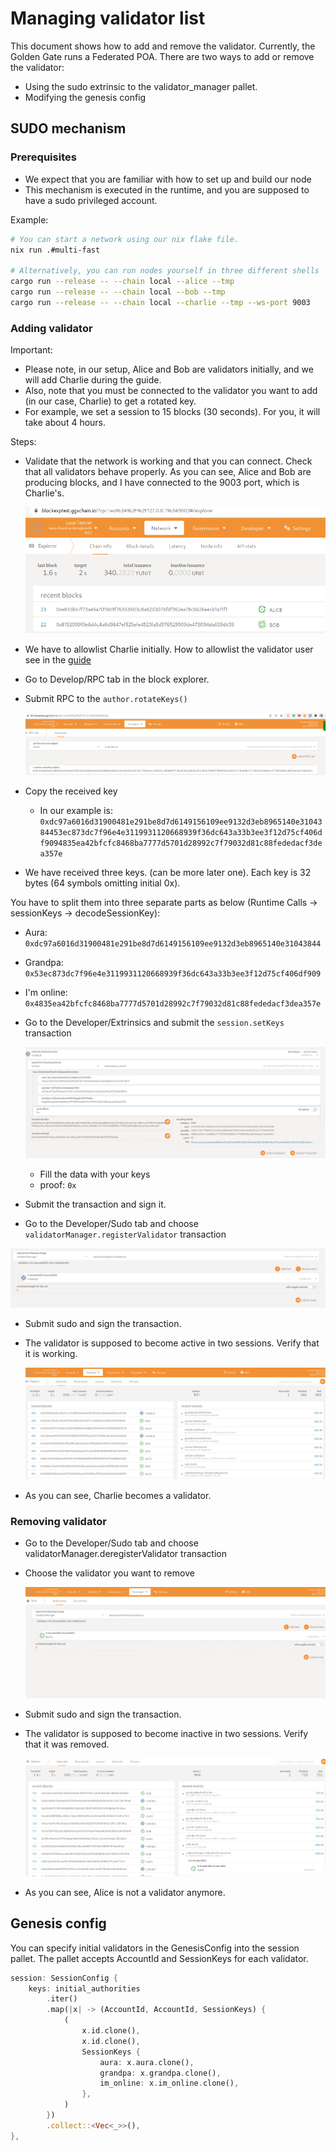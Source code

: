 # Managing validator list

This document shows how to add and remove the validator.
Currently, the Golden Gate runs a Federated POA.
There are two ways to add or remove the validator:

* Using the sudo extrinsic to the validator_manager pallet.
* Modifying the genesis config

## SUDO mechanism

### Prerequisites

* We expect that you are familiar with how to set up and build our node
* This mechanism is executed in the runtime, and you are supposed to have a sudo privileged account.

Example:

```bash
# You can start a network using our nix flake file.
nix run .#multi-fast

# Alternatively, you can run nodes yourself in three different shells
cargo run --release -- --chain local --alice --tmp
cargo run --release -- --chain local --bob --tmp
cargo run --release -- --chain local --charlie --tmp --ws-port 9003
```

### Adding validator

Important:

* Please note, in our setup, Alice and Bob are validators initially, and we will add Charlie during the guide.
* Also, note that you must be connected to the validator you want to add (in our case, Charlie) to get a rotated key.
* For example, we set a session to 15 blocks (30 seconds). For you, it will take about 4 hours.

Steps:

* Validate that the network is working and that you can connect. Check that all validators behave properly.
As you can see, Alice and Bob are producing blocks, and I have connected to the 9003 port, which is Charlie's.

  ![The image shows that validator are running](images/initial.png)
* We have to allowlist Charlie initially. How to allowlist the validator user see in the [guide](../adding-user-to-allowlist/README.md)
* Go to Develop/RPC tab in the block explorer.
* Submit RPC to the `author.rotateKeys()`

  ![The image shows example output of the rotate_keys](images/rotate_keys.png)
* Copy the received key
  * In our example is: `0xdc97a6016d31900481e291be8d7d6149156109ee9132d3eb8965140e3104384453ec873dc7f96e4e3119931120668939f36dc643a33b3ee3f12d75cf406df9094835ea42bfcfc8468ba7777d5701d28992c7f79032d81c88fededacf3dea357e`
* We have received three keys. (can be more later one). Each key is 32 bytes (64 symbols omitting initial 0x).

You have to split them into three separate parts as below (Runtime Calls -> sessionKeys -> decodeSessionKey):

* Aura: `0xdc97a6016d31900481e291be8d7d6149156109ee9132d3eb8965140e31043844`
* Grandpa: `0x53ec873dc7f96e4e3119931120668939f36dc643a33b3ee3f12d75cf406df909`
* I'm online: `0x4835ea42bfcfc8468ba7777d5701d28992c7f79032d81c88fededacf3dea357e`
* Go to the Developer/Extrinsics and submit the `session.setKeys` transaction

  ![The image shows how to set_keys with given data](images/set_keys.png)
  * Fill the data with your keys
  * proof: `0x`

* Submit the transaction and sign it.
* Go to the Developer/Sudo tab and choose `validatorManager.registerValidator` transaction

![The image shows example how to register validator](images/adding_validator.png)

* Submit sudo and sign the transaction.
* The validator is supposed to become active in two sessions. Verify that it is working.

  ![The image shows that validator started producing blocks after two sessions](images/check_validator.png)
* As you can see, Charlie becomes a validator.

### Removing validator

* Go to the Developer/Sudo tab and choose validatorManager.deregisterValidator transaction
* Choose the validator you want to remove

  ![The image shows how to remove a validator](images/removed_validator.png)
* Submit sudo and sign the transaction.
* The validator is supposed to become inactive in two sessions. Verify that it was removed.

  ![The image shows that the validator was removed after two sessions](images/check_validator_removal.png)
* As you can see, Alice is not a validator anymore.

## Genesis config

You can specify initial validators in the GenesisConfig into the session pallet.
The pallet accepts AccountId and SessionKeys for each validator.

```rust
session: SessionConfig {
    keys: initial_authorities
        .iter()
        .map(|x| -> (AccountId, AccountId, SessionKeys) {
            (
                x.id.clone(),
                x.id.clone(),
                SessionKeys {
                    aura: x.aura.clone(),
                    grandpa: x.grandpa.clone(),
                    im_online: x.im_online.clone(),
                },
            )
        })
        .collect::<Vec<_>>(),
},
```
